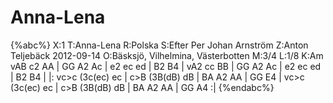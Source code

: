 # Anna-Lena

{%abc%}
X:1
T:Anna-Lena
R:Polska
S:Efter Per Johan Arnström
Z:Anton Teljebäck 2012-09-14
O:Bäsksjö, Vilhelmina, Västerbotten
M:3/4
L:1/8
K:Am
  vAB c2 AA | GG A2 Ac | e2 ec ed | B2 B4 | vA2 cc BB | GG A2 Ac | e2 ec ed | B2 B4 |
|: vc>c (3c(ec) ec | c>B (3B(dB) dB | BA A2 AA | GG E4 | vc>c (3c(ec) ec | c>B (3B(dB) dB | BA A2 AA | GG A4 :| 
{%endabc%}
